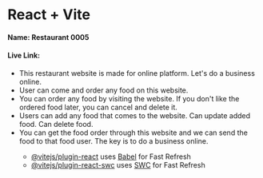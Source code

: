 # React + Vite

#### Name: Restaurant 0005

#### Live Link: 

<ul>
    <li>This restaurant website is made for online platform. Let's do a business online.</li>
    <li>User can come and order any food on this website.</li>
    <li>You can order any food by visiting the website. If you don't like the ordered food later, you can cancel and delete it.</li>
    <li>Users can add any food that comes to the website. Can update added food. Can delete food.</li>
    <li>You can get the food order through this website and we can send the food to that food user. The key is to do a business online.</li>
</li>

- [@vitejs/plugin-react](https://github.com/vitejs/vite-plugin-react/blob/main/packages/plugin-react/README.md) uses [Babel](https://babeljs.io/) for Fast Refresh
- [@vitejs/plugin-react-swc](https://github.com/vitejs/vite-plugin-react-swc) uses [SWC](https://swc.rs/) for Fast Refresh

